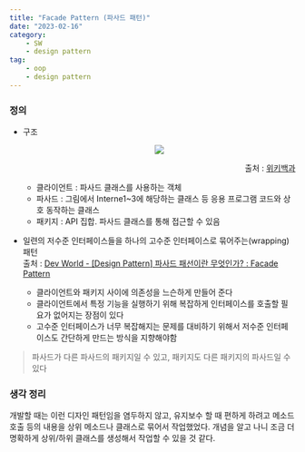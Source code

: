 ```yaml
---
title: "Facade Pattern (파사드 패턴)"
date: "2023-02-16"
category: 
    - SW
    - design pattern
tag: 
    - oop
    - design pattern
---
```


### 정의
* 구조
  <p align="center">
    <img src="https://user-images.githubusercontent.com/37619441/219231006-aedce696-7fb5-4c6a-bb6b-21e804166762.png"/>
  </p>  
  <p align="right">
    출처 : <a href="https://ko.wikipedia.org/wiki/%ED%8D%BC%EC%82%AC%EB%93%9C_%ED%8C%A8%ED%84%B4">위키백과</a>
  </p>
  
  - 클라이언트 : 파사드 클래스를 사용하는 객체
  - 파사드 : 그림에서 Interne1~3에 해당하는 클래스 등 응용 프로그램 코드와 상호 동작하는 클래스
  - 패키지 : API 집합. 파사드 클래스를 통해 접근할 수 있음

* 일련의 저수준 인터페이스들을 하나의 고수준 인터페이스로 묶어주는(wrapping) 패턴  
  출처 : [Dev World - [Design Pattern] 파사드 패선이란 무엇인가? : Facade Pattern](https://kotlinworld.com/372)  
  - 클라이언트와 패키지 사이에 의존성을 느슨하게 만들어 준다
  - 클라이언트에서 특정 기능을 실행하기 위해 복잡하게 인터페이스를 호출할 필요가 없어지는 장점이 있다
  - 고수준 인터페이스가 너무 복잡해지는 문제를 대비하기 위해서 저수준 인터페이스도 간단하게 만드는 방식을 지향해야함

> 파사드가 다른 파사드의 패키지일 수 있고, 패키지도 다른 패키지의 파사드일 수 있다
  
### 생각 정리
개발할 때는 이런 디자인 패턴임을 염두하지 않고, 유지보수 할 때 편하게 하려고 메소드 호출 등의 내용을 상위 메소드나 클래스로 묶어서 작업했었다.
개념을 알고 나니 조금 더 명확하게 상위/하위 클래스를 생성해서 작업할 수 있을 것 같다.
